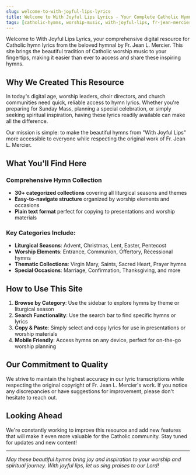 ```yaml
---
slug: welcome-to-with-joyful-lips-lyrics
title: Welcome to With Joyful Lips Lyrics - Your Complete Catholic Hymnal Resource
tags: [catholic-hymns, worship-music, with-joyful-lips, fr-jean-mercier]
---
```


Welcome to With Joyful Lips Lyrics, your comprehensive digital resource for Catholic hymn lyrics from the beloved hymnal by Fr. Jean L. Mercier. This site brings the beautiful tradition of Catholic worship music to your fingertips, making it easier than ever to access and share these inspiring hymns.

<!--truncate-->

## Why We Created This Resource

In today's digital age, worship leaders, choir directors, and church communities need quick, reliable access to hymn lyrics. Whether you're preparing for Sunday Mass, planning a special celebration, or simply seeking spiritual inspiration, having these lyrics readily available can make all the difference.

Our mission is simple: to make the beautiful hymns from "With Joyful Lips" more accessible to everyone while respecting the original work of Fr. Jean L. Mercier.

## What You'll Find Here

### Comprehensive Hymn Collection
- **30+ categorized collections** covering all liturgical seasons and themes
- **Easy-to-navigate structure** organized by worship elements and occasions
- **Plain text format** perfect for copying to presentations and worship materials

### Key Categories Include:
- **Liturgical Seasons**: Advent, Christmas, Lent, Easter, Pentecost
- **Worship Elements**: Entrance, Communion, Offertory, Recessional hymns
- **Thematic Collections**: Virgin Mary, Saints, Sacred Heart, Prayer hymns
- **Special Occasions**: Marriage, Confirmation, Thanksgiving, and more

## How to Use This Site

1. **Browse by Category**: Use the sidebar to explore hymns by theme or liturgical season
2. **Search Functionality**: Use the search bar to find specific hymns or lyrics
3. **Copy & Paste**: Simply select and copy lyrics for use in presentations or worship materials
4. **Mobile Friendly**: Access hymns on any device, perfect for on-the-go worship planning

## Our Commitment to Quality

We strive to maintain the highest accuracy in our lyric transcriptions while respecting the original copyright of Fr. Jean L. Mercier's work. If you notice any discrepancies or have suggestions for improvement, please don't hesitate to reach out.

## Looking Ahead

We're constantly working to improve this resource and add new features that will make it even more valuable for the Catholic community. Stay tuned for updates and new content!

---

*May these beautiful hymns bring joy and inspiration to your worship and spiritual journey. With joyful lips, let us sing praises to our Lord!*
